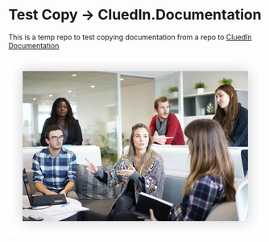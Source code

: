 # Test Copy -> CluedIn.Documentation

This is a temp repo to test copying documentation from a repo to [CluedIn Documentation](https://github.com/CluedIn-io/CluedIn.Documentation)

![CluedIn Team](./assets/CluedIn.png)